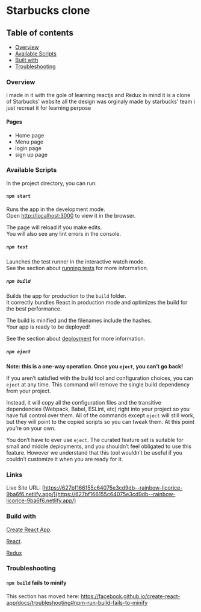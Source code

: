 # Starbucks clone



##  Table of contents
- [Overview](#overview)
- [Available Scripts](#available-scripts)
- [Built with](#build-with)
- [Troubleshooting](#troubleshooting)

### Overview
i made in it with the gole of learning reactjs and Redux in mind it is a clone of Starbucks' website all the design was orginaly made by starbucks' team i just recreat it for learning perpose 
#### Pages
 - Home page
 - Menu page
 - login page
 - sign up page
 
### Available Scripts

In the project directory, you can run:

#### `npm start`

Runs the app in the development mode.<br />
Open [http://localhost:3000](http://localhost:3000) to view it in the browser.

The page will reload if you make edits.<br />
You will also see any lint errors in the console.

##### `npm test`

Launches the test runner in the interactive watch mode.<br />
See the section about [running tests](https://facebook.github.io/create-react-app/docs/running-tests) for more information.

##### `npm build`

Builds the app for production to the `build` folder.<br />
It correctly bundles React in production mode and optimizes the build for the best performance.

The build is minified and the filenames include the hashes.<br />
Your app is ready to be deployed!

See the section about [deployment](https://facebook.github.io/create-react-app/docs/deployment) for more information.

##### `npm eject`

**Note: this is a one-way operation. Once you `eject`, you can’t go back!**

If you aren’t satisfied with the build tool and configuration choices, you can `eject` at any time. This command will remove the single build dependency from your project.

Instead, it will copy all the configuration files and the transitive dependencies (Webpack, Babel, ESLint, etc) right into your project so you have full control over them. All of the commands except `eject` will still work, but they will point to the copied scripts so you can tweak them. At this point you’re on your own.

You don’t have to ever use `eject`. The curated feature set is suitable for small and middle deployments, and you shouldn’t feel obligated to use this feature. However we understand that this tool wouldn’t be useful if you couldn’t customize it when you are ready for it.
### Links
 Live Site URL: [https://627bf166155c64075e3cd9db--rainbow-licorice-9ba6f6.netlify.app/](https://627bf166155c64075e3cd9db--rainbow-licorice-9ba6f6.netlify.app/)
### Build with 

[Create React App](https://facebook.github.io/create-react-app/docs/getting-started).

 [React](https://reactjs.org/).

[Redux](https://redux.js.org/)
### Troubleshooting
#### `npm build` fails to minify

This section has moved here: https://facebook.github.io/create-react-app/docs/troubleshooting#npm-run-build-fails-to-minify
